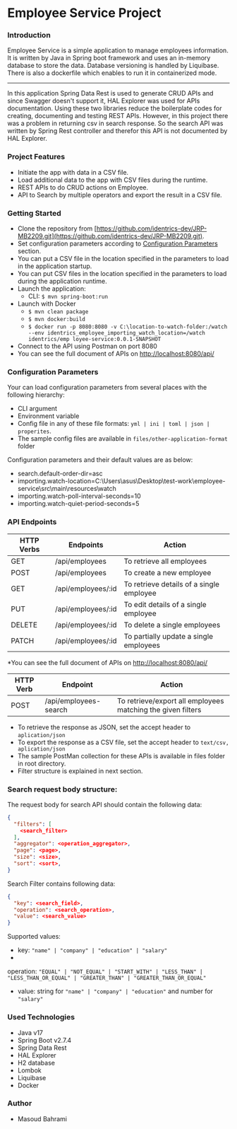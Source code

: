 # Employee Service Project

### Introduction

Employee Service is a simple application to manage employees information. It is written by Java in Spring boot framework
and uses an in-memory database to store the data. Database versioning is handled by Liquibase. There is also a
dockerfile which enables to run it in containerized mode.

---
In this application Spring Data Rest is used to generate CRUD APIs and since Swagger doesn't support it, HAL Explorer
was used for APIs documentation. Using these two libraries reduce the boilerplate codes for creating, documenting and
testing REST APIs. However, in this project there was a problem in returning csv in search response. So the search API
was written by Spring Rest controller and therefor this API is not documented by HAL Explorer.

### Project Features

* Initiate the app with data in a CSV file.
* Load additional data to the app with CSV files during the runtime.
* REST APIs to do CRUD actions on Employee.
* API to Search by multiple operators and export the result in a CSV file.

### Getting Started

* Clone the repository
  from [https://github.com/identrics-dev/JRP-MB2209.git](https://github.com/identrics-dev/JRP-MB2209.git).
* Set configuration parameters according to [Configuration Parameters](#configuration-parameters) section.
* You can put a CSV file in the location specified in the parameters to load in the application startup.
* You can put CSV files in the location specified in the parameters to load during the application runtime.
* Launch the application:
    * CLI: `$ mvn spring-boot:run`
* Launch with Docker
    * `$ mvn clean package`
    * `$ mvn docker:build`
    * `$ docker run -p 8080:8080 -v C:\location-to-watch-folder:/watch --env identrics_employee_importing_watch_location=/watch  identrics/emp
      loyee-service:0.0.1-SNAPSHOT`
* Connect to the API using Postman on port 8080
* You can see the full document of APIs on [http://localhost:8080/api/](http://localhost:8080/api/)

### Configuration Parameters

Your can load configuration parameters from several places with the following hierarchy:

* CLI argument
* Environment variable
* Config file in any of these file formats: `yml | ini | toml | json | properites`.
* The sample config files are available in `files/other-application-format` folder

Configuration parameters and their default values are as below:

* search.default-order-dir=asc
* importing.watch-location=C:\\Users\\asus\\Desktop\\test-work\\employee-service\\src\\main\\resources\\watch
* importing.watch-poll-interval-seconds=10
* importing.watch-quiet-period-seconds=5

### API Endpoints

| HTTP Verbs | Endpoints             | Action                                                |
|------------|-----------------------|-------------------------------------------------------|
| GET        | /api/employees        | To retrieve all employees                             |
| POST       | /api/employees        | To create a new employee                              |
| GET        | /api/employees/:id    | To retrieve details of a single employee              |
| PUT        | /api/employees/:id    | To edit details of a single employee                  |
| DELETE     | /api/employees/:id    | To delete a single employees                          |
| PATCH      | /api/employees/:id    | To partially update a single employees                |

*You can see the full document of APIs on [http://localhost:8080/api/](http://localhost:8080/api/)

| HTTP Verb  | Endpoint              | Action                                                      |
|------------|-----------------------|-------------------------------------------------------------|
| POST       | /api/employees-search | To retrieve/export all employees matching the given filters |

* To retrieve the response as JSON, set the accept header to `aplication/json` 
* To export the response as a CSV file, set the accept header to `text/csv, aplication/json` 
* The sample PostMan collection for these APIs is available in files folder in root directory.
* Filter structure is explained in next section.

### Search request body structure:

The request body for search API should contain the following data:

```json lines
{
  "filters": [
    <search_filter>
  ],
  "aggregator": <operation_aggregator>,
  "page": <page>,
  "size": <size>,
  "sort": <sort>,
}
```

Search Filter contains following data:

```json lines
{
  "key": <search_field>,
  "operation": <search_operation>,
  "value": <search_value>
}
```

Supported values:

* key: `"name" | "company" | "education" | "salary"`
*

operation: `"EQUAL" | "NOT_EQUAL" | "START_WITH" | "LESS_THAN" | "LESS_THAN_OR_EQUAL" | "GREATER_THAN" | "GREATER_THAN_OR_EQUAL"`

* value: string for `"name" | "company" | "education"` and number for `"salary"`

### Used Technologies

* Java v17
* Spring Boot v2.7.4
* Spring Data Rest
* HAL Explorer
* H2 database
* Lombok
* Liquibase
* Docker

### Author

* Masoud Bahrami